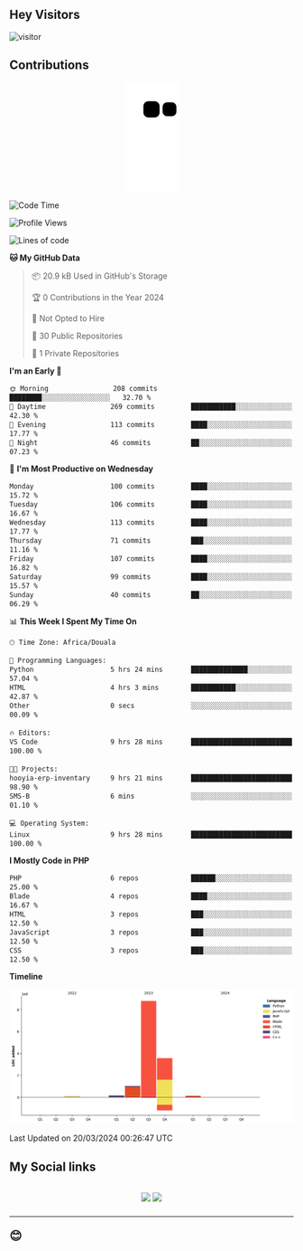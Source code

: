 ## Hey Visitors
![visitor](https://profile-counter.glitch.me/Fotsingboris/count.svg)

## Contributions
<p align="center">
  <img src="https://raw.githubusercontent.com/Fotsingboris/Fotsingboris/output/github-contribution-grid-snake.svg" />
</p>

<!--START_SECTION:waka-->
![Code Time](http://img.shields.io/badge/Code%20Time-881%20hrs%204%20mins-blue)

![Profile Views](http://img.shields.io/badge/Profile%20Views-0-blue)

![Lines of code](https://img.shields.io/badge/From%20Hello%20World%20I%27ve%20Written-13.7%20million%20lines%20of%20code-blue)

**🐱 My GitHub Data** 

> 📦 20.9 kB Used in GitHub's Storage 
 > 
> 🏆 0 Contributions in the Year 2024
 > 
> 🚫 Not Opted to Hire
 > 
> 📜 30 Public Repositories 
 > 
> 🔑 1 Private Repositories 
 > 
**I'm an Early 🐤** 

```text
🌞 Morning                208 commits         ████████░░░░░░░░░░░░░░░░░   32.70 % 
🌆 Daytime                269 commits         ███████████░░░░░░░░░░░░░░   42.30 % 
🌃 Evening                113 commits         ████░░░░░░░░░░░░░░░░░░░░░   17.77 % 
🌙 Night                  46 commits          ██░░░░░░░░░░░░░░░░░░░░░░░   07.23 % 
```
📅 **I'm Most Productive on Wednesday** 

```text
Monday                   100 commits         ████░░░░░░░░░░░░░░░░░░░░░   15.72 % 
Tuesday                  106 commits         ████░░░░░░░░░░░░░░░░░░░░░   16.67 % 
Wednesday                113 commits         ████░░░░░░░░░░░░░░░░░░░░░   17.77 % 
Thursday                 71 commits          ███░░░░░░░░░░░░░░░░░░░░░░   11.16 % 
Friday                   107 commits         ████░░░░░░░░░░░░░░░░░░░░░   16.82 % 
Saturday                 99 commits          ████░░░░░░░░░░░░░░░░░░░░░   15.57 % 
Sunday                   40 commits          ██░░░░░░░░░░░░░░░░░░░░░░░   06.29 % 
```


📊 **This Week I Spent My Time On** 

```text
🕑︎ Time Zone: Africa/Douala

💬 Programming Languages: 
Python                   5 hrs 24 mins       ██████████████░░░░░░░░░░░   57.04 % 
HTML                     4 hrs 3 mins        ███████████░░░░░░░░░░░░░░   42.87 % 
Other                    0 secs              ░░░░░░░░░░░░░░░░░░░░░░░░░   00.09 % 

🔥 Editors: 
VS Code                  9 hrs 28 mins       █████████████████████████   100.00 % 

🐱‍💻 Projects: 
hooyia-erp-inventary     9 hrs 21 mins       █████████████████████████   98.90 % 
SMS-B                    6 mins              ░░░░░░░░░░░░░░░░░░░░░░░░░   01.10 % 

💻 Operating System: 
Linux                    9 hrs 28 mins       █████████████████████████   100.00 % 
```

**I Mostly Code in PHP** 

```text
PHP                      6 repos             ██████░░░░░░░░░░░░░░░░░░░   25.00 % 
Blade                    4 repos             ████░░░░░░░░░░░░░░░░░░░░░   16.67 % 
HTML                     3 repos             ███░░░░░░░░░░░░░░░░░░░░░░   12.50 % 
JavaScript               3 repos             ███░░░░░░░░░░░░░░░░░░░░░░   12.50 % 
CSS                      3 repos             ███░░░░░░░░░░░░░░░░░░░░░░   12.50 % 
```



**Timeline**

![Lines of Code chart](https://raw.githubusercontent.com/Fotsingboris/Fotsingboris/main/assets/bar_graph.png)


 Last Updated on 20/03/2024 00:26:47 UTC
<!--END_SECTION:waka-->

<h2>My Social links <h2>
<p align="center">
   <a href="https://linkedin.com/in/Fotsingboris-Mathieu"><img src="https://img.shields.io/badge/linkedin-%230077B5.svg?style=for-the-badge&logo=linkedin&logoColor=white"></a>
   <a href="https://instagram.com/Fotsingboris"><img src="https://img.shields.io/badge/instagram-%23E4405F.svg?style=for-the-badge&logo=Instagram&logoColor=white"></a>
  </p>
<hr>
😊
